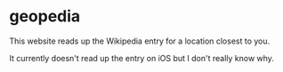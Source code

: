 # geopedia

This website reads up the Wikipedia entry for a location closest to you.

It currently doesn't read up the entry on iOS but I don't really know why.
